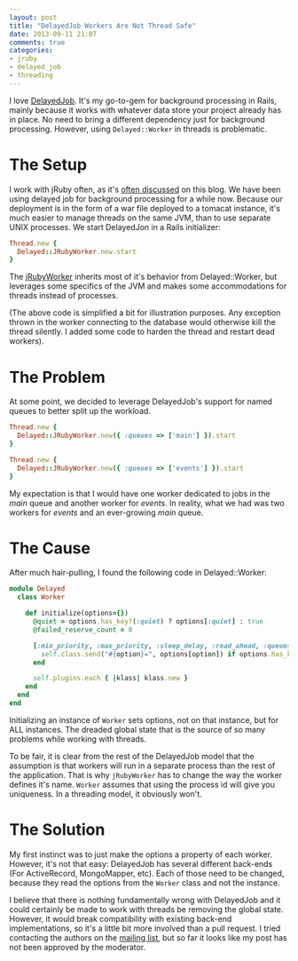 ```yaml
---
layout: post
title: "DelayedJob Workers Are Not Thread Safe"
date: 2013-09-11 21:07
comments: true
categories: 
- jruby
- delayed_job
- threading
---
```


I love [DelayedJob][1]. It's my go-to-gem for background processing in Rails, mainly because it works with whatever
data store your project already has in place. No need to bring a different dependency just for background processing. However, using `Delayed::Worker` in threads is problematic. 

<!-- more -->

# The Setup

I work with jRuby often, as it's [often discussed][2] on this blog. We have been using delayed job for background processing for a while now. Because our deployment is in the form of a war file deployed to a tomacat instance, it's much easier to manage threads on the same JVM, than to use separate UNIX processes. We start DelayedJon in a Rails initializer:

``` ruby
Thread.new {
  Delayed::JRubyWorker.new.start  
}
```

The [jRubyWorker][3] inherits most of it's behavior from Delayed::Worker, but leverages some specifics of the JVM and makes some accommodations for threads instead of processes. 

(The above code is simplified a bit for illustration purposes. Any exception thrown in the worker connecting to the database would otherwise kill the thread silently. I added some code to harden the thread and restart dead workers). 

# The Problem

At some point, we decided to leverage DelayedJob's support for named queues to better split up the workload.

``` ruby
Thread.new {
  Delayed::JRubyWorker.new({ :queues => ['main'] }).start  
}

Thread.new {
  Delayed::JRubyWorker.new({ :queues => ['events'] }).start   
}
```

My expectation is that I would have one worker dedicated to jobs in the *main* queue and another worker for *events*. In reality, what we had was two workers for *events* and an ever-growing *main* queue. 

# The Cause

After much hair-pulling, I found the following code in Delayed::Worker:

``` ruby
module Delayed
  class Worker

    def initialize(options={})
      @quiet = options.has_key?(:quiet) ? options[:quiet] : true
      @failed_reserve_count = 0

      [:min_priority, :max_priority, :sleep_delay, :read_ahead, :queues, :exit_on_complete].each do |option|
        self.class.send("#{option}=", options[option]) if options.has_key?(option)
      end

      self.plugins.each { |klass| klass.new }
    end
  end
end
```

Initializing an instance of `Worker` sets options, not on that instance, but for ALL instances. The dreaded global state that is the source of so many problems while working with threads.

To be fair, it is clear from the rest of the DelayedJob model that the assumption is that workers will run in a separate process than the rest of the application. That is why `jRubyWorker` has to change the way the worker defines it's name. `Worker` assumes that using the process id will give you uniqueness. In a threading model, it obviously won't. 

# The Solution

My first instinct was to just make the options a property of each worker. However, it's not that easy: DelayedJob has several different back-ends (For ActiveRecord, MongoMapper, etc). Each of those need to be changed, because they read the options from the `Worker` class and not the instance. 

I believe that there is nothing fundamentally wrong with DelayedJob and it could certainly be made to work with threads be removing the global state. However, it would break compatibility with existing back-end implementations, so it's a little bit more involved than a pull request. I tried contacting the authors on the [mailing list][4], but so far it looks like my post has not been approved by the moderator.

[1]: https://github.com/collectiveidea/delayed_job
[2]: /blog/categories/jruby/
[3]: https://github.com/kares/jruby-rack-worker/blob/master/src/main/ruby/delayed/jruby_worker.rb
[4]: https://groups.google.com/forum/#!forum/delayed_job